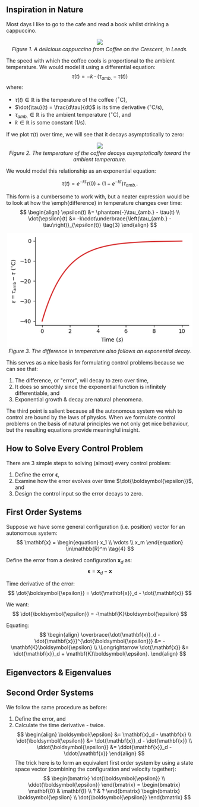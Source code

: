 
#### 

## Inspiration in Nature

Most days I like to go to the cafe and read a book whilst drinking a cappuccino.

<p align="center"/>
    <img src="../assets/images/posts/cappuccino.png" width="500" height="auto"/>
    <br>
    <em> Figure 1. A delicious cappuccino from Coffee on the Crescent, in Leeds. </em>
</p>

The speed with which the coffee cools is proportional to the ambient temperature. We would model it using a differential equation:
$$
\dot{\tau}(t) = -k\cdot\left(\tau_{amb.} - \tau(t)\right) \tag{1}
$$
where:
- $\tau(t)\in\mathbb{R}$ is the temperature of the coffee ($^{\circ}$C),
- $\dot{\tau}(t) = \frac{d\tau}{dt}$ is its time derivative ($^{\circ}$C/s),
- $\tau_{amb.}\in\mathbb{R}$ is the ambient temperature ($^{\circ}$C), and
- $k\in\mathbb{R}$ is some constant (1/s).

If we plot $\tau(t)$ over time, we will see that it decays asymptotically to zero:

<p align="center"/>
    <img src="../assets/images/posts/temperature_decay.png" width="500" height="auto"/>
    <br>
    <em> Figure 2. The temperature of the coffee decays asymptotically toward the ambient temperature.</em>
</p>

We would model this relationship as an exponential equation:

$$
\tau(t) = e^{-kt}\tau(0) + (1 - e^{-kt})\tau_{amb.}. \tag{2}
$$

This form is a cumbersome to work with, but a neater expression would be to look at how the \emph{difference} in temperature changes over time:
$$
\begin{align}
         \epsilon(t) &= \phantom{-}\tau_{amb.} - \tau(t) \\
   \dot{\epsilon}(t) &= -k\cdot\underbrace{\left(\tau_{amb.} - \tau\right)}_{\epsilon(t)} \tag{3}
\end{align}
$$

<p align="center"/>
    <img src="../assets/images/posts/temperature_difference.png" width="500" height="auto"/>
    <br>
    <em> Figure 3. The difference in temperature also follows an exponential decay.</em>
</p>

This serves as a nice basis for formulating control problems because we can see that:
1. The difference, or "error", will decay to zero over time,
2. It does so smoothly since the exponential function is infinitely differentiable, and
3. Exponential growth & decay are natural phenomena.

The third point is salient because all the autonomous system we wish to control are bound by the laws of physics. When we formulate control problems on the basis of natural principles we not only get nice behaviour, but the resulting equations provide meaningful insight.

## How to Solve Every Control Problem

There are 3 simple steps to solving (almost) every control problem:
1. Define the error $\boldsymbol{\epsilon}$,
2. Examine how the error evolves over time $\dot{\boldsymbol{\epsilon}}$, and
3. Design the control input so the error decays to zero.

## First Order Systems

Suppose we have some general configuration (i.e. position) vector for an autonomous system:
$$
\mathbf{x} =
\begin{equation}
    x_1 \\
    \vdots \\
    x_m
\end{equation} \in\mathbb{R}^m \tag{4}
$$

Define the error from a desired configuration $\mathbf{x}_d$ as:
$$
    \boldsymbol{\epsilon} = \mathbf{x}_d - \mathbf{x} \tag{5}
$$

Time derivative of the error:
$$
    \dot{\boldsymbol{\epsilon}} = \dot{\mathbf{x}}_d - \dot{\mathbf{x}}
$$

We want:
$$
    \dot{\boldsymbol{\epsilon}} = -\mathbf{K}\boldsymbol{\epsilon}
$$

Equating:
$$
\begin{align}
    \overbrace{\dot{\mathbf{x}}_d - \dot{\mathbf{x}}}^{\dot{\boldsymbol{\epsilon}}} &= -\mathbf{K}\boldsymbol{\epsilon} \\
    \Longrightarrow \dot{\mathbf{x}} &= \dot{\mathbf{x}}_d + \mathbf{K}\boldsymbol{\epsilon}.
\end{align}
$$

## Eigenvectors & Eigenvalues



## Second Order Systems

We follow the same procedure as before:
1. Define the error, and
2. Calculate the time derivative - twice.
$$
\begin{align}
    \boldsymbol{\epsilon}        &= \mathbf{x}_d - \mathbf{x} \\
    \dot{\boldsymbol{\epsilon}}  &= \dot{\mathbf{x}}_d - \dot{\mathbf{x}} \\
    \ddot{\boldsymbol{\epsilon}} &= \ddot{\mathbf{x}}_d - \ddot{\mathbf{x}}
\end{align}
$$
The trick here is to form an equivalent first order system by using a state space vector (combining the configuration and velocity together):
$$
\begin{bmatrix}
    \dot{\boldsymbol{\epsilon}} \\
    \ddot{\boldsymbol{\epsilon}}
\end{bmatrix}
=
\begin{bmatrix}
    \mathbf{0} & \mathbf{I} \\
    ? & ?
\end{bmatrix}
\begin{bmatrix}
    \boldsymbol{\epsilon} \\
    \dot{\boldsymbol{\epsilon}}
\end{bmatrix}
$$


